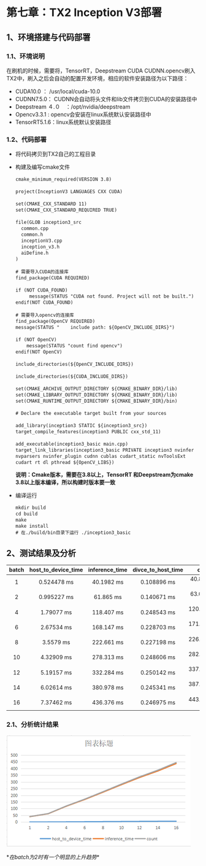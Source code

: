 # 第七章：TX2 Inception V3部署

## 1、环境搭建与代码部署

### 1.1、环境说明

在刷机的时候，需要将，TensorRT，Deepstream CUDA CUDNN.opencv刷入TX2中，刷入之后会自动的配置开发环境，相应的软件安装路径为以下路径：

* CUDA10.0 ： /usr/local/cuda-10.0
* CUDNN7.5.0： CUDNN会自动将头文件和lib文件拷贝到CUDA的安装路径中
* Deepstream ４.０　：/opt/nvidia/deepstream
* Opencv3.3.1 : opencv会安装在linux系统默认安装路径中
* TensorRT5.1.6：linux系统默认安装路径

### 1.2、代码部署

* 将代码拷贝到TX2自己的工程目录

* 构建及编写cmake文件

  ```
  cmake_minimum_required(VERSION 3.8)

  project(InceptionV3 LANGUAGES CXX CUDA)

  set(CMAKE_CXX_STANDARD 11)
  set(CMAKE_CXX_STANDARD_REQUIRED TRUE)

  file(GLOB inception3_src
    common.cpp
    common.h
    inceptionV3.cpp
    inception_v3.h
    aiDefine.h
  )

  # 需要导入CUDA的连接库
  find_package(CUDA REQUIRED)

  if (NOT CUDA_FOUND)
       message(STATUS "CUDA not found. Project will not be built.")
  endif(NOT CUDA_FOUND)

  # 需要导入opencv的连接库
  find_package(OpenCV REQUIRED)
  message(STATUS "    include path: ${OpenCV_INCLUDE_DIRS}")

  if (NOT OpenCV)
      message(STATUS "count find opencv")
  endif(NOT OpenCV)

  include_directories(${OpenCV_INCLUDE_DIRS})

  include_directories(${CUDA_INCLUDE_DIRS})

  set(CMAKE_ARCHIVE_OUTPUT_DIRECTORY ${CMAKE_BINARY_DIR}/lib)
  set(CMAKE_LIBRARY_OUTPUT_DIRECTORY ${CMAKE_BINARY_DIR}/lib)
  set(CMAKE_RUNTIME_OUTPUT_DIRECTORY ${CMAKE_BINARY_DIR}/bin)

  # Declare the executable target built from your sources

  add_library(inception3 STATIC ${inception3_src})
  target_compile_features(inception3 PUBLIC cxx_std_11)

  add_executable(inception3_basic main.cpp)
  target_link_libraries(inception3_basic PRIVATE inception3 nvinfer nvparsers nvinfer_plugin cudnn cublas cudart_static nvToolsExt cudart rt dl pthread ${OpenCV_LIBS})
  ```

  **说明：Cmake版本，需要在3.8以上，TensorRT 和Deepstream为cmake 3.8以上版本编译，所以构建时版本要一致**

* 编译运行

  ```
  mkdir build
  cd build
  make
  make install
  # 在./build/bin目录下运行 ./inception3_basic
  ```

## 2、测试结果及分析

| batch | host\_to\_device\_time | inference\_time | divce\_to\_host\_time | count |
| :---: | :---: | :---: | :---: | :---: |
| 1 | 0.524478 ms | 40.1982 ms | 0.108896 ms | 40.851876 ms |
| 2 | 0.995227 ms | 61.865 ms | 0.140671 ms | 63.000898 ms |
| 4 | 1.79077 ms | 118.407 ms | 0.248543 ms | 120.446313 ms |
| 6 | 2.67534 ms | 168.147 ms | 0.228703 ms | 171.051043 ms |
| 8 | 3.5579 ms | 222.661 ms | 0.227198 ms | 226.446098 ms |
| 10 | 4.32909 ms | 278.313 ms | 0.248606 ms | 282.890696‬ ms |
| 12 | 5.19157 ms | 332.284 ms | 0.250142 ms | 337.725712 ms |
| 14 | 6.02614 ms | 380.978 ms | 0.245341 ms | 387.249481 ms |
| 16 | 7.37462 ms | 436.376 ms | 0.246975 ms | 443.997595 ms |

### 2.1、分析统计结果

![](/Image/专业技能/TensorRT/inception统计折线图.png)

\**在batch为2时有一个明显的上升趋势**







